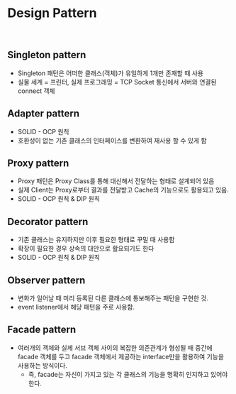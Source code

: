 # Design Pattern

<br />

## Singleton pattern
* Singleton 패턴은 어떠한 클래스(객체)가 유일하게 1개만 존재할 때 사용
* 실물 세계 = 프린터, 실제 프로그래밍 = TCP Socket 통신에서 서버와 연결된 connect 객체

## Adapter pattern
* SOLID - OCP 원칙
* 호환성이 없는 기존 클래스의 인터페이스를 변환하여 재사용 할 수 있게 함

## Proxy pattern
* Proxy 패턴은 Proxy Class를 통해 대신해서 전달하는 형태로 설계되어 있음
* 실제 Client는 Proxy로부터 결과를 전달받고 Cache의 기능으로도 활용되고 있음.
* SOLID - OCP 원칙 & DIP 원칙

## Decorator pattern
* 기존 클래스는 유지하지만 이후 필요한 형태로 꾸밀 때 사용함
* 확장이 필요한 경우 상속의 대안으로 활요되기도 한다
* SOLID - OCP 원칙 & DIP 원칙

## Observer pattern
* 변화가 일어날 때 미리 등록된 다른 클래스에 통보해주는 패턴을 구현한 것.
* event listener에서 해당 패턴을 주로 사용함.

## Facade pattern
* 여러개의 객체와 실제 서브 객체 사이의 복잡한 의존관계가 형성될 때 중간에 facade 객체를 두고
facade 객체에서 제공하는 interface만을 활용하여 기능을 사용하는 방식이다.
  * 즉, facade는 자신이 가지고 있는 각 클래스의 기능을 명확히 인지하고 있어야한다.